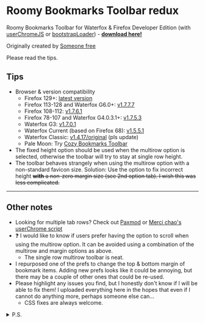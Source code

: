 # Roomy Bookmarks Toolbar redux #

Roomy Bookmarks Toolbar for Waterfox & Firefox Developer Edition (with [userChromeJS](https://github.com/xiaoxiaoflood/firefox-scripts) or [bootstrapLoader](https://github.com/xiaoxiaoflood/firefox-scripts/tree/master/extensions/bootstrapLoader)) - __[download here!](https://github.com/p1usminus/roomybookmarksredux/releases)__

Originally created by [Someone free](https://web.archive.org/web/20191029180906/https://legacycollector.org/firefox-addons/210846/index.html)

Please read the tips.

## Tips ##
* Browser & version compatibility
  * Firefox 129+: [latest version](https://github.com/p1usminus/roomybookmarksredux/releases/latest)
  * Firefox 113-128 and Waterfox G6.0+: [v1.7.7.7](https://github.com/p1usminus/roomybookmarksredux/releases/tag/v1.7.7.7)
  * Firefox 108-112: [v1.7.6.1](https://github.com/p1usminus/roomybookmarksredux/releases/tag/v1.7.6.1)
  * Firefox 78-107 and Waterfox G4.0.3.1+: [v1.7.5.3](https://github.com/p1usminus/roomybookmarksredux/releases/tag/v1.7.5.3)
  * Waterfox G3: [v1.7.0.1](https://github.com/p1usminus/roomybookmarksredux/releases/tag/v1.7.0.1)
  * Waterfox Current (based on Firefox 68): [v1.5.5.1](https://github.com/p1usminus/roomybookmarksredux/releases/tag/v1.5.5.1)
  * Waterfox Classic: [v1.4.17/original](https://web.archive.org/web/20191029180906/https://legacycollector.org/firefox-addons/210846/roomy-bookmarks-toolbar-1.4.17.xpi) (pls update)
  * Pale Moon: Try [Cozy Bookmarks Toolbar](https://addons.palemoon.org/addon/cozy-bookmarks-toolbar/)
* The fixed height option should be used when the multirow option is selected, otherwise the toolbar will try to stay at single row height.
* The toolbar behaves strangely when using the multirow option with a non-standard favicon size. Solution: Use the option to fix incorrect height ~~__with__ a non-zero margin size (see 2nd option tab). I wish this was less complicated.~~
  
- - - -

## Other notes ##
* Looking for multiple tab rows? Check out [Paxmod](https://github.com/numirias/paxmod) or [Merci chao's userChrome script](https://github.com/Merci-chao/userChrome.js/blob/main/MultiTabRows%40Merci.chao.uc.js)
* :question: I would like to know if users prefer having the option to scroll when using the multirow option. It can be avoided using a combination of the multirow and margin options as above.
  * The single row multirow toolbar is neat.
* I repurposed one of the prefs to change the top & bottom margin of bookmark items. Adding new prefs looks like it could be annoying, but there may be a couple of other ones that could be re-used.
* Please highlight any issues you find, but I honestly don't know if I will be able to fix them! I uploaded everything here in the hopes that even if I cannot do anything more, perhaps someone else can...
	* CSS fixes are always welcome.

<details>
  <summary>P.S.</summary>
  <p>Thank you to Someone free, xiaoxiaoflood, 117649, Alex and the Thunderbird team! :clap:</p>
  <p>I only really use the autohide feature of Roomy, but after getting that to work again I thought it would be fun to get the rest of the features of this extension working again. It was, mostly.</p>
</details>
